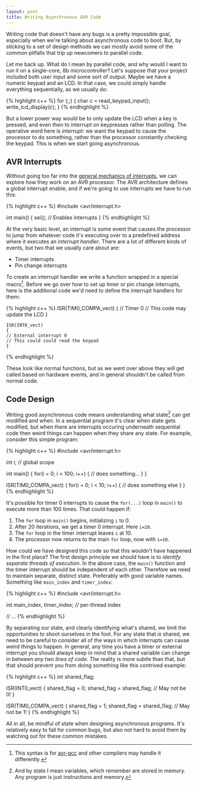 ```yaml
---
layout: post
title: Writing Asynchronous AVR Code
---
```


Writing code that doesn't have any bugs is a pretty impossible goal,
especially when we're talking about asynchronous code to boot. But, by
sticking to a set of design methods we can mostly avoid some of the
common pitfalls that trip up newcomers to parallel code.

Let me back up. What do I mean by parallel code, and why would I want
to run it on a single-core, 8b microcontroller? Let's suppose that
your project included both user input and some sort of output. Maybe
we have a numeric keypad and an LCD. In that case, we could simply
handle everything sequentially, as we usually do:

{% highlight c++ %}
    for (;;) {
        char c = read_keypad_input();
        write_lcd_display(c);
    }
{% endhighlight %}

But a lower power way would be to only update the LCD when a key is
pressed, and even then to interrupt on keypresses rather than
polling. The operative word here is *interrupt*: we want the keypad to
cause the processor to do something, rather than the processor
constantly checking the keypad. This is when we start going
asynchronous.

AVR Interrupts
--------------

Without going too far into the [general mechanics of interrupts][1],
we can explore how they work on an AVR processor. The AVR architecture
defines a global interrupt enable, and if we're going to use
interrupts we have to run this:

[1]: http://en.wikipedia.org/wiki/Interrupt

{% highlight c++ %}
   #include <avr/interrupt.h>

   int main() {
       sei(); // Enables interrupts
   }
{% endhighlight %}

At the very basic level, an interrupt is some event that causes the
processor to jump from whatever code it's executing over to a
predefined address where it executes an *interrupt handler*. There are
a lot of different kinds of events, but two that we usually care about
are:

- Timer interrupts
- Pin change interrupts

To create an interrupt handler we write a function wrapped in a
special macro[^1]. Before we go over how to set up timer or pin change
interrupts, here is the additional code we'd need to define the
interrupt handlers for them:

[^1]: This syntax is for [avr-gcc][2] and other compilers may handle it differently.

[2]: http://gcc.gnu.org/wiki/avr-gcc

{% highlight c++ %}
    ISR(TIM0_COMPA_vect)
    {
	// Timer 0
	// This code may update the LCD
    }

    ISR(INT0_vect)
    {
	// External interrupt 0
	// This could could read the keypad
    }
{% endhighlight %}

These look like normal functions, but as we went over above they will
get called based on hardware events, and in general shouldn't be
called from normal code.

Code Design
-----------

Writing good asynchronous code means understanding what state[^2] can
get modified and when. In a sequential program it's clear when state
gets modified, but when there are interrupts occuring underneath
sequential code then weird things can happen when they share any
state. For example, consider this simple program:

[^2]: And by state I mean variables, which remember are stored in memory. Any program is just instructions and memory.

{% highlight c++ %}
   #include <avr/interrupt.h>
   
   int i; // global scope

   int main() {
       for(i = 0; i < 100; i++) {
           // does something...
       }
   }

   ISR(TIM0_COMPA_vect) {
       for(i = 0; i < 10; i++) {
           // does something else
       }
   }
{% endhighlight %}

It's possible for timer 0 interrupts to cause the `for(...)` loop in
`main()` to execute more than 100 times. That could happen if:

1. The `for` loop in `main()` begins, initializing `i` to 0.
2. After 20 iterations, we get a timer 0 interrupt. Here `i=20`.
3. The `for` loop in the timer interrupt leaves `i` at 10.
4. The processor now returns to the main `for` loop, now with `i=10`.

How could we have designed this code so that this wouldn't have
happened in the first place? The first design principle we should have
is to *identify separate threads of execution*. In the above case, the
`main()` function and the timer interrupt should be independent of
each other. Therefore we need to maintain separate, distinct
state. Preferably with good variable names. Something like
`main_index` and `timer_index`:

{% highlight c++ %}
   #include <avr/interrupt.h>
   
   int main_index, timer_index; // per-thread index

   // ...
{% endhighlight %}

By separating our state, and clearly identifying what's shared, we
limit the opportunities to shoot ourselves in the foot. For any state
that *is* shared, we need to be careful to consider all of the ways in
which interrupts can cause weird things to happen. In general, any
time you have a timer or external interrupt you should always keep in
mind that a shared variable can change in between *any two lines of
code*. The reality is more subtle than that, but that should prevent
you from doing something like this contrived example:

{% highlight c++ %}
   int shared_flag;
    
   ISR(INT0_vect) {
       shared_flag = 0;
       shared_flag = shared_flag; // May not be 0!
   }

   ISR(TIM0_COMPA_vect) {
       shared_flag = 1;
       shared_flag = shared_flag; // May not be 1!
   }
{% endhighlight %}

All in all, be mindful of state when designing asynchronous
programs. It's relatively easy to fall for common bugs, but also not
hard to avoid them by watching out for these common mistakes.